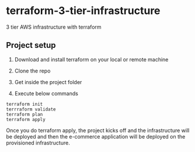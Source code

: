 # terraform-3-tier-infrastructure
3 tier AWS infrastructure with terraform

## Project setup

1. Download and install terraform on your local or remote  machine

2. Clone the repo

3. Get inside the project folder

4. Execute below commands
```
terraform init
terrraform validate
terraform plan
terraform apply
```

Once you do terraform apply, the project kicks off and the infrastructure will be deployed and then the e-commerce application will be deployed on the provisioned infrastructure.
